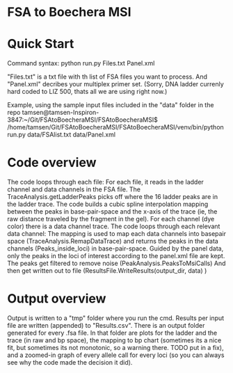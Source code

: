 # FSA to Boechera MSI


# Quick Start

Command syntax:  python run.py Files.txt Panel.xml

"Files.txt" is a txt file with th list of FSA files you want to process.
And "Panel.xml" decribes your multiplex primer set.
(Sorry, DNA ladder currenly hard coded to LIZ 500, thats all we are using right now.)

Example, using the sample input files included in the "data" folder in the repo
tamsen@tamsen-Inspiron-3847:~/Git/FSAtoBoecheraMSI/FSAtoBoecheraMSI$ /home/tamsen/Git/FSAtoBoecheraMSI/FSAtoBoecheraMSI/venv/bin/python run.py data/FSAlist.txt data/Panel.xml


# Code overview

The code loops through each file:
  For each file, it reads in the ladder channel and data channels in the FSA file.
  The  TraceAnalysis.getLadderPeaks picks off where the 16 ladder peaks are in the ladder trace.
  The code builds a cubic spline interpolation mapping between the peaks in base-pair-space and the x-axis of the trace (ie, the raw distance traveled by       the fragment in the gel).
 For each channel (dye color) there is a data channel trace. The code loops through each relevant data channel:
    The mapping is used to map each data channels into basepair space (TraceAnalysis.RemapDataTrace) and returns the peaks in the data channels       (Peaks_inside_loci) in base-pair-space.
    Guided by the panel data, only the peaks in the loci of interest according to the panel.xml file are kept.
    The peaks get filtered to remove noise (PeakAnalysis.PeaksToMsiCalls)
    And then get written out to file (ResultsFile.WriteResults(output_dir, data) )


# Output overview

Output is written to a "tmp" folder where you run the cmd.
Results per input file are written (appended) to "Results.csv". 
There is an output folder generated for every .fsa file. In that folder are plots for the ladder and the trace (in raw and bp space), the mapping to bp chart (sometimes its a nice fit, but sometimes its not monotonic, so a warning there. TODO put in a fix), and a zoomed-in graph of every allele call for every loci (so you can always see why the code made the decision it did).
